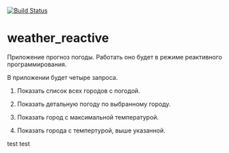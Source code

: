 [![Build Status](https://app.travis-ci.com/Xazeq/job4j_weather_reactive.svg?branch=master)](https://app.travis-ci.com/Xazeq/job4j_weather_reactive)

# weather_reactive

Приложение прогноз погоды. Работать оно будет в режиме реактивного программирования.

В приложении будет четыре запроса.

1. Показать список всех городов с погодой.

2. Показать детальную погоду по выбранному городу.

3. Показать город с максимальной температурой.

4. Показать города с темпертурой, выше указанной.

test
test